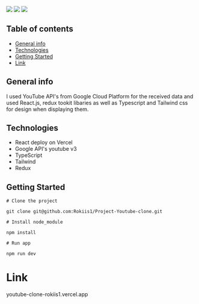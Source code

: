 <p>
<img src="https://img.shields.io/badge/<handle>%20-%23E4405F.svg?&style=for-the-badge&logo=Instagram&logoColor=white"/>
<img src="https://img.shields.io/badge/linkedin%20-%230077B5.svg?&style=for-the-badge&logo=linkedin&logoColor=white"/>
<img src="https://img.shields.io/badge/github%20-%23121011.svg?&style=for-the-badge&logo=github&logoColor=white"/>
</p>

## Table of contents

- [General info](#general-info)
- [Technologies](#technologies)
- [Getting Started](#getting-started)
- [Link](#link)

## General info

I used YouTube API's from Google Cloud Platform for the received data and used React.js, redux tookit libaries as well as Typescript and Tailwind css for design when displaying them.

## Technologies

- React deploy on Vercel
- Google API's youtube v3
- TypeScript
- Tailwind
- Redux

## Getting Started

```
# Clone the project

git clone git@github.com:Rokiis1/Project-Youtube-clone.git

# Install node_module

npm install

# Run app

npm run dev

```

# Link

youtube-clone-rokiis1.vercel.app

